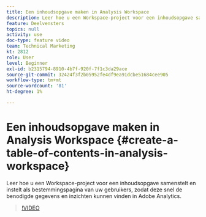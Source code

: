 ```yaml
---
title: Een inhoudsopgave maken in Analysis Workspace
description: Leer hoe u een Workspace-project voor een inhoudsopgave samenstelt en instelt als bestemmingspagina van uw gebruikers, zodat deze snel de benodigde gegevens en inzichten kunnen vinden in Adobe Analytics.
feature: Deelvensters
topics: null
activity: use
doc-type: feature video
team: Technical Marketing
kt: 2812
role: User
level: Beginner
exl-id: b2315794-8910-4b7f-920f-7f1c3da29ace
source-git-commit: 32424f3f2b05952fe4df9ea91dcbe51684cee905
workflow-type: tm+mt
source-wordcount: '81'
ht-degree: 1%

---
```


# Een inhoudsopgave maken in Analysis Workspace {#create-a-table-of-contents-in-analysis-workspace}

Leer hoe u een Workspace-project voor een inhoudsopgave samenstelt en instelt als bestemmingspagina van uw gebruikers, zodat deze snel de benodigde gegevens en inzichten kunnen vinden in Adobe Analytics.

>[!VIDEO](https://video.tv.adobe.com/v/26990/?quality=12)
